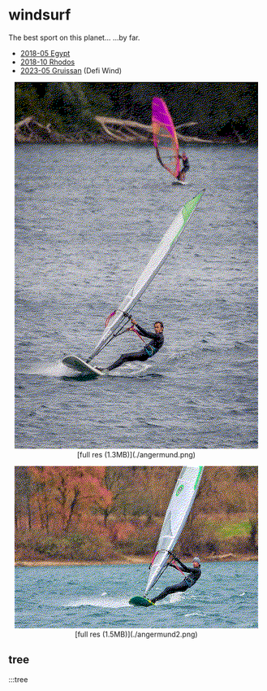 # windsurf

The best sport on this planet... ...by far.

- [2018-05 Egypt](/events/2018/05_egypt/)
- [2018-10 Rhodos](/events/2018/10_rhodos/)
- [2023-05 Gruissan](/events/2023/05-defi-wind/) (Defi Wind)

</pre>
<div style="width: 100%" align=center>
    <div><img src="./angermund_dither.png"></img></div>
    <div>[full res (1.3MB)](./angermund.png)</div>
</div>
</pre>
<p style="clear: both"></p>

<div style="width: 100%" align=center>
    <div><img src="./angermund2_dither.png"></img></div>
    <div>[full res (1.5MB)](./angermund2.png)</div>
</div>
</pre>
<p style="clear: both"></p>

## tree

:::tree
